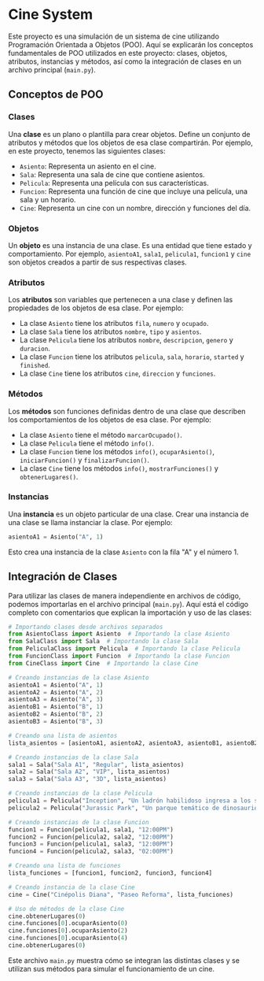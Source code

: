 
# Cine System

Este proyecto es una simulación de un sistema de cine utilizando Programación Orientada a Objetos (POO). Aquí se explicarán los conceptos fundamentales de POO utilizados en este proyecto: clases, objetos, atributos, instancias y métodos, así como la integración de clases en un archivo principal (`main.py`).

## Conceptos de POO

### Clases
Una **clase** es un plano o plantilla para crear objetos. Define un conjunto de atributos y métodos que los objetos de esa clase compartirán. Por ejemplo, en este proyecto, tenemos las siguientes clases:

- `Asiento`: Representa un asiento en el cine.
- `Sala`: Representa una sala de cine que contiene asientos.
- `Pelicula`: Representa una película con sus características.
- `Funcion`: Representa una función de cine que incluye una película, una sala y un horario.
- `Cine`: Representa un cine con un nombre, dirección y funciones del día.

### Objetos
Un **objeto** es una instancia de una clase. Es una entidad que tiene estado y comportamiento. Por ejemplo, `asientoA1`, `sala1`, `pelicula1`, `funcion1` y `cine` son objetos creados a partir de sus respectivas clases.

### Atributos
Los **atributos** son variables que pertenecen a una clase y definen las propiedades de los objetos de esa clase. Por ejemplo:
- La clase `Asiento` tiene los atributos `fila`, `numero` y `ocupado`.
- La clase `Sala` tiene los atributos `nombre`, `tipo` y `asientos`.
- La clase `Pelicula` tiene los atributos `nombre`, `descripcion`, `genero` y `duracion`.
- La clase `Funcion` tiene los atributos `pelicula`, `sala`, `horario`, `started` y `finished`.
- La clase `Cine` tiene los atributos `cine`, `direccion` y `funciones`.

### Métodos
Los **métodos** son funciones definidas dentro de una clase que describen los comportamientos de los objetos de esa clase. Por ejemplo:
- La clase `Asiento` tiene el método `marcarOcupado()`.
- La clase `Pelicula` tiene el método `info()`.
- La clase `Funcion` tiene los métodos `info()`, `ocuparAsiento()`, `iniciarFuncion()` y `finalizarFuncion()`.
- La clase `Cine` tiene los métodos `info()`, `mostrarFunciones()` y `obtenerLugares()`.

### Instancias
Una **instancia** es un objeto particular de una clase. Crear una instancia de una clase se llama instanciar la clase. Por ejemplo:
```python
asientoA1 = Asiento("A", 1)
```
Esto crea una instancia de la clase `Asiento` con la fila "A" y el número 1.

## Integración de Clases

Para utilizar las clases de manera independiente en archivos de código, podemos importarlas en el archivo principal (`main.py`). Aquí está el código completo con comentarios que explican la importación y uso de las clases:

```python
# Importando clases desde archivos separados
from AsientoClass import Asiento  # Importando la clase Asiento
from SalaClass import Sala  # Importando la clase Sala
from PeliculaClass import Pelicula  # Importando la clase Pelicula
from FuncionClass import Funcion  # Importando la clase Funcion
from CineClass import Cine  # Importando la clase Cine

# Creando instancias de la clase Asiento
asientoA1 = Asiento("A", 1)
asientoA2 = Asiento("A", 2)
asientoA3 = Asiento("A", 3)
asientoB1 = Asiento("B", 1)
asientoB2 = Asiento("B", 2)
asientoB3 = Asiento("B", 3)

# Creando una lista de asientos
lista_asientos = [asientoA1, asientoA2, asientoA3, asientoB1, asientoB2, asientoB3]

# Creando instancias de la clase Sala
sala1 = Sala("Sala A1", "Regular", lista_asientos)
sala2 = Sala("Sala A2", "VIP", lista_asientos)
sala3 = Sala("Sala A3", "3D", lista_asientos)

# Creando instancias de la clase Pelicula
pelicula1 = Pelicula("Inception", "Un ladrón habilidoso ingresa a los sueños de las personas para robar información valiosa.", "Ciencia ficción, Acción, Suspense", "2 horas 28 minutos")
pelicula2 = Pelicula("Jurassic Park", "Un parque temático de dinosaurios se convierte en un caos cuando los dinosaurios escapan y comienzan a causar estragos.", "Ciencia ficción, Acción, Aventura", "2 horas 7 minutos")

# Creando instancias de la clase Funcion
funcion1 = Funcion(pelicula1, sala1, "12:00PM")
funcion2 = Funcion(pelicula2, sala2, "12:00PM")
funcion3 = Funcion(pelicula1, sala3, "12:00PM")
funcion4 = Funcion(pelicula2, sala3, "02:00PM")

# Creando una lista de funciones
lista_funciones = [funcion1, funcion2, funcion3, funcion4]

# Creando instancia de la clase Cine
cine = Cine("Cinépolis Diana", "Paseo Reforma", lista_funciones)

# Uso de métodos de la clase Cine
cine.obtenerLugares(0)
cine.funciones[0].ocuparAsiento(0)
cine.funciones[0].ocuparAsiento(2)
cine.funciones[0].ocuparAsiento(4)
cine.obtenerLugares(0)
```

Este archivo `main.py` muestra cómo se integran las distintas clases y se utilizan sus métodos para simular el funcionamiento de un cine.
